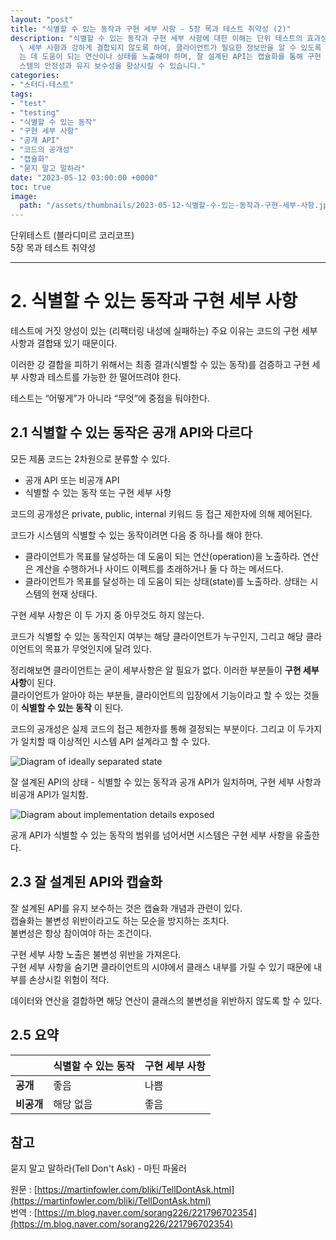 ```yaml
---
layout: "post"
title: "식별할 수 있는 동작과 구현 세부 사항 - 5장 목과 테스트 취약성 (2)"
description: "식별할 수 있는 동작과 구현 세부 사항에 대한 이해는 단위 테스트의 효과성을 높이는 데 중요합니다. 테스트는 코드의 구현\
  \ 세부 사항과 강하게 결합되지 않도록 하여, 클라이언트가 필요한 정보만을 알 수 있도록 해야 합니다. 공개 API는 클라이언트의 목표를 달성하\
  는 데 도움이 되는 연산이나 상태를 노출해야 하며, 잘 설계된 API는 캡슐화를 통해 구현 세부 사항을 숨겨야 합니다. 이러한 원칙을 따르면 시\
  스템의 안정성과 유지 보수성을 향상시킬 수 있습니다."
categories:
- "스터디-테스트"
tags:
- "test"
- "testing"
- "식별할 수 있는 동작"
- "구현 세부 사항"
- "공개 API"
- "코드의 공개성"
- "캡슐화"
- "묻지 말고 말하라"
date: "2023-05-12 03:00:00 +0000"
toc: true
image:
  path: "/assets/thumbnails/2023-05-12-식별할-수-있는-동작과-구현-세부-사항.jpg"
---
```


단위테스트 (블라디미르 코리코프)  
5장 목과 테스트 취약성

---

# 2. 식별할 수 있는 동작과 구현 세부 사항

테스트에 거짓 양성이 있는 (리팩터링 내성에 실패하는) 주요 이유는 코드의 구현 세부 사항과 결합돼 있기 때문이다.

이러한 강 결합을 피하기 위해서는 최종 결과(식별할 수 있는 동작)를 검증하고 구현 세부 사항과 테스트를 가능한 한 떨어뜨려야 한다.

테스트는 “어떻게”가 아니라 “무엇”에 중점을 둬야한다.

## 2.1 식별할 수 있는 동작은 공개 API와 다르다

모든 제품 코드는 2차원으로 분류할 수 있다.

- 공개 API 또는 비공개 API
- 식별할 수 있는 동작 또는 구현 세부 사항

코드의 공개성은 private, public, internal 키워드 등 접근 제한자에 의해 제어된다.

코드가 시스템의 식별할 수 있는 동작이려면 다음 중 하나를 해야 한다.

- 클라이언트가 목표를 달성하는 데 도움이 되는 연산(operation)을 노출하라. 연산은 계산을 수행하거나 사이드 이펙트를 초래하거나 둘 다 하는 메서드다.
- 클라이언트가 목표를 달성하는 데 도움이 되는 상태(state)를 노출하라. 상태는 시스템의 현재 상태다.

구현 세부 사항은 이 두 가지 중 아무것도 하지 않는다.

코드가 식별할 수 있는 동작인지 여부는 해당 클라이언트가 누구인지, 그리고 해당 클라이언트의 목표가 무엇인지에 달려 있다.

정리해보면 클라이언트는 굳이 세부사항은 알 필요가 없다. 이러한 부분들이 **구현 세부 사항**이 된다.  
클라이언트가 알아야 하는 부분들, 클라이언트의 입장에서 기능이라고 할 수 있는 것들이 **식별할 수 있는 동작** 이 된다.

코드의 공개성은 실제 코드의 접근 제한자를 통해 결정되는 부분이다. 그리고 이 두가지가 일치할 때 이상적인 시스템 API 설계라고 할 수 있다.

![Diagram of ideally separated state](/assets/images/2023-05-12-식별할-수-있는-동작과-구현-세부-사항/image1.png)

잘 설계된 API의 상태 - 식별할 수 있는 동작과 공개 API가 일치하며, 구현 세부 사항과 비공개 API가 일치함.

![Diagram about implementation details exposed](/assets/images/2023-05-12-식별할-수-있는-동작과-구현-세부-사항/image2.png)

공개 API가 식별할 수 있는 동작의 범위를 넘어서면 시스템은 구현 세부 사항을 유출한다.

## 2.3 잘 설계된 API와 캡슐화

잘 설계된 API를 유지 보수하는 것은 캡슐화 개념과 관련이 있다.  
캡슐화는 불변성 위반이라고도 하는 모순을 방지하는 조치다.  
불변성은 항상 참이여야 하는 조건이다.

구현 세부 사항 노출은 불변성 위반을 가져온다.  
구현 세부 사항을 숨기면 클라이언트의 시야에서 클래스 내부를 가릴 수 있기 때문에 내부를 손상시킬 위험이 적다.

데이터와 연산을 결합하면 해당 연산이 클래스의 불변성을 위반하지 않도록 할 수 있다.

## 2.5 요약

<style>
  .post table {
    text-align:center;
  }
</style>

|            | **식별할 수 있는 동작** | **구현 세부 사항** |
| ---------- | ----------------------- | ------------------ |
| **공개**   | 좋음                    | 나쁨               |
| **비공개** | 해당 없음               | 좋음               |

## 참고

묻지 말고 말하라(Tell Don't Ask) - 마틴 파울러

원문 : [https://martinfowler.com/bliki/TellDontAsk.html](https://martinfowler.com/bliki/TellDontAsk.html)  
번역 : [https://m.blog.naver.com/sorang226/221796702354](https://m.blog.naver.com/sorang226/221796702354)
